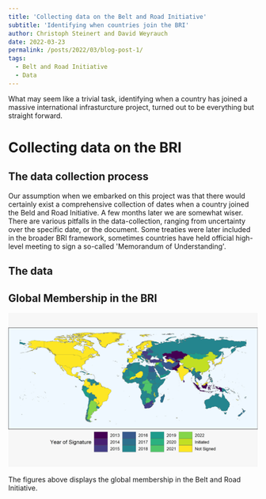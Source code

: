 ```yaml
---
title: 'Collecting data on the Belt and Road Initiative'
subtitle: 'Identifying when countries join the BRI'
author: Christoph Steinert and David Weyrauch
date: 2022-03-23
permalink: /posts/2022/03/blog-post-1/
tags:
  - Belt and Road Initiative
  - Data
---
```


What may seem like a trivial task, identifying when a country has joined a massive international infrasturcture project, turned out to be everything but straight forward.

# Collecting data on the BRI

## The data collection process

Our assumption when we embarked on this project was that there would certainly exist a comprehensive collection of dates when a country joined the Beld and Road Initiative. A few months later we are somewhat wiser. There are various pitfalls in the data-collection, ranging from uncertainty over the specific date, or the document. Some treaties were later included in the broader BRI framework, sometimes countries have held official high-level meeting to sign a so-called 'Memorandum of Understanding'.


## The data


## Global Membership in the BRI
![Global membership in the BRI](/images/bri-membership/worldmap.jpg)


The figures above displays the global membership in the Belt and Road Initiative.
